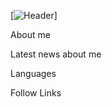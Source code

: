 [![Header](https://www.google.com/url?sa=i&url=https%3A%2F%2Fwww.meme-arsenal.com%2Fcreate%2Ftemplate%2F6005930&psig=AOvVaw22SJO6e6YdcVkF8ZKX-CSJ&ust=1728315983271000&source=images&cd=vfe&opi=89978449&ved=0CBQQjRxqFwoTCJCP9f2M-ogDFQAAAAAdAAAAABAK)]

About me

Latest news about me

Languages

Follow Links
